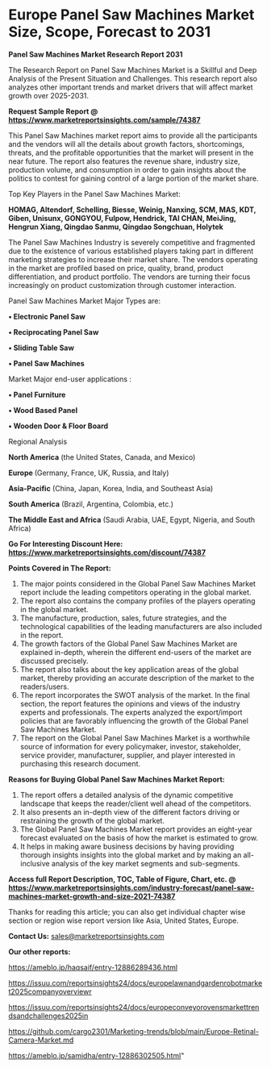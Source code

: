 # Europe Panel Saw Machines Market Size, Scope, Forecast to 2031

<strong>Panel Saw Machines Market Research Report 2031</strong>

The Research Report on Panel Saw Machines Market is a Skillful and Deep Analysis of the Present Situation and Challenges. This research report also analyzes other important trends and market drivers that will affect market growth over 2025-2031.

<strong>Request Sample Report @ <a href=https://www.marketreportsinsights.com/sample/74387>https://www.marketreportsinsights.com/sample/74387</a></strong>

This Panel Saw Machines market report aims to provide all the participants and the vendors will all the details about growth factors, shortcomings, threats, and the profitable opportunities that the market will present in the near future. The report also features the revenue share, industry size, production volume, and consumption in order to gain insights about the politics to contest for gaining control of a large portion of the market share.

Top Key Players in the Panel Saw Machines Market:

<strong>HOMAG, Altendorf, Schelling, Biesse, Weinig, Nanxing, SCM, MAS, KDT, Giben, Unisunx, GONGYOU, Fulpow, Hendrick, TAI CHAN, MeiJing, Hengrun Xiang, Qingdao Sanmu, Qingdao Songchuan, Holytek</strong>

The Panel Saw Machines Industry is severely competitive and fragmented due to the existence of various established players taking part in different marketing strategies to increase their market share. The vendors operating in the market are profiled based on price, quality, brand, product differentiation, and product portfolio. The vendors are turning their focus increasingly on product customization through customer interaction.

Panel Saw Machines Market Major Types are:

<strong>• Electronic Panel Saw

• Reciprocating Panel Saw

• Sliding Table Saw

• Panel Saw Machines</strong>

Market Major end-user applications :

<strong>• Panel Furniture

• Wood Based Panel

• Wooden Door & Floor Board</strong>

Regional Analysis

</u><strong><b>North America</b></strong> (the United States, Canada, and Mexico)

<strong><b>Europe </b></strong>(Germany, France, UK, Russia, and Italy)

<strong><b>Asia-Pacific</b></strong> (China, Japan, Korea, India, and Southeast Asia)

<strong><b>South America</b></strong> (Brazil, Argentina, Colombia, etc.)

<strong><b>The Middle East and Africa</b></strong> (Saudi Arabia, UAE, Egypt, Nigeria, and South Africa)

<strong>Go For Interesting Discount Here: <a href=https://www.marketreportsinsights.com/discount/74387>https://www.marketreportsinsights.com/discount/74387</a></strong>

<strong>Points Covered in The Report:</strong>
<ol>
  <li>The major points considered in the Global Panel Saw Machines Market report include the leading competitors operating in the global market.</li>
  <li>The report also contains the company profiles of the players operating in the global market.</li>
  <li>The manufacture, production, sales, future strategies, and the technological capabilities of the leading manufacturers are also included in the report.</li>
  <li>The growth factors of the Global Panel Saw Machines Market are explained in-depth, wherein the different end-users of the market are discussed precisely.</li>
  <li>The report also talks about the key application areas of the global market, thereby providing an accurate description of the market to the readers/users.</li>
  <li>The report incorporates the SWOT analysis of the market. In the final section, the report features the opinions and views of the industry experts and professionals. The experts analyzed the export/import policies that are favorably influencing the growth of the Global Panel Saw Machines Market.</li>
  <li>The report on the Global Panel Saw Machines Market is a worthwhile source of information for every policymaker, investor, stakeholder, service provider, manufacturer, supplier, and player interested in purchasing this research document.</li>
</ol>
<strong>Reasons for Buying Global Panel Saw Machines Market Report:</strong>

<ol>
  <li>The report offers a detailed analysis of the dynamic competitive landscape that keeps the reader/client well ahead of the competitors.</li>
  <li>It also presents an in-depth view of the different factors driving or restraining the growth of the global market.</li>
  <li>The Global Panel Saw Machines Market report provides an eight-year forecast evaluated on the basis of how the market is estimated to grow.</li>
  <li>It helps in making aware business decisions by having providing thorough insights insights into the global market and by making an all-inclusive analysis of the key market segments and sub-segments.</li>
</ol>
<strong>Access full Report Description, TOC, Table of Figure, Chart, etc. @ <a href=https://www.marketreportsinsights.com/industry-forecast/panel-saw-machines-market-growth-and-size-2021-74387>https://www.marketreportsinsights.com/industry-forecast/panel-saw-machines-market-growth-and-size-2021-74387</a></strong>


Thanks for reading this article; you can also get individual chapter wise section or region wise report version like Asia, United States, Europe.

<strong>Contact Us:</strong>
sales@marketreportsinsights.com

<strong>Our other reports:</strong>

<a href=https://ameblo.jp/haqsaif/entry-12886289436.html>https://ameblo.jp/haqsaif/entry-12886289436.html</a>

<a href=https://issuu.com/reportsinsights24/docs/europelawnandgardenrobotmarket2025companyoverviewr>https://issuu.com/reportsinsights24/docs/europelawnandgardenrobotmarket2025companyoverviewr</a>

<a href=https://issuu.com/reportsinsights24/docs/europeconveyorovensmarkettrendsandchallenges2025in>https://issuu.com/reportsinsights24/docs/europeconveyorovensmarkettrendsandchallenges2025in</a>

<a href=https://github.com/cargo2301/Marketing-trends/blob/main/Europe-Retinal-Camera-Market.md>https://github.com/cargo2301/Marketing-trends/blob/main/Europe-Retinal-Camera-Market.md</a>

<a href=https://ameblo.jp/samidha/entry-12886302505.html>https://ameblo.jp/samidha/entry-12886302505.html</a>"
